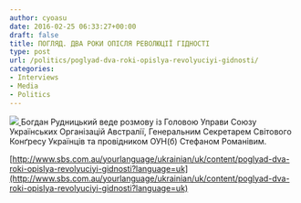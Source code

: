 ```yaml
---
author: cyoasu
date: 2016-02-25 06:33:27+00:00
draft: false
title: ПОГЛЯД. ДВА РОКИ ОПІСЛЯ РЕВОЛЮЦІЇ ГІДНОСТІ
type: post
url: /politics/poglyad-dva-roki-opislya-revolyuciyi-gidnosti/
categories:
- Interviews
- Media
- Politics
---
```


[![](http://www.sbs.com.au/yourlanguage/sites/sbs.com.au.yourlanguage/files/styles/body_image/public/podcasts//site_197_Ukrainian_475121.JPG?itok=3k3Ee5ih)
](http://www.sbs.com.au/yourlanguage/ukrainian/uk/content/poglyad-dva-roki-opislya-revolyuciyi-gidnosti?language=uk)Богдан Рудницький веде розмову із Головою Управи Союзу Українських Організацій Австралії, Генеральним Секретарем Світового Конґресу Українців та провідником ОУН(б) Стефаном Романівим.

[http://www.sbs.com.au/yourlanguage/ukrainian/uk/content/poglyad-dva-roki-opislya-revolyuciyi-gidnosti?language=uk](http://www.sbs.com.au/yourlanguage/ukrainian/uk/content/poglyad-dva-roki-opislya-revolyuciyi-gidnosti?language=uk)
